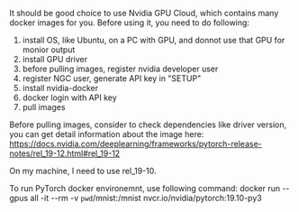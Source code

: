 
It should be good choice to use Nvidia GPU Cloud, which contains many docker images for you. Before using it, you need to do following:

1. install OS, like Ubuntu, on a PC with GPU, and donnot use that GPU for monior output
2. install GPU driver
3. before pulling images, register nvidia developer user 
4. register NGC user, generate API key in "SETUP"
4. install nvidia-docker
6. docker login with API key
7. pull images

Before pulling images, consider to check dependencies like driver version, you can get detail information about the image here:
https://docs.nvidia.com/deeplearning/frameworks/pytorch-release-notes/rel_19-12.html#rel_19-12

On my machine, I need to use rel_19-10.

To run PyTorch docker environemnt, use following command:
docker run --gpus all -it --rm -v `pwd`/mnist:/mnist nvcr.io/nvidia/pytorch:19.10-py3
